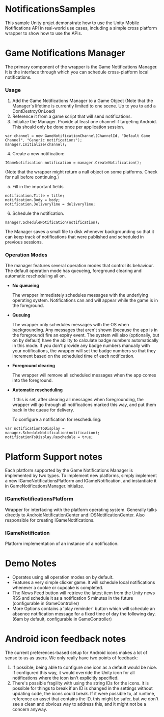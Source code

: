 # NotificationsSamples
This sample Unity projet demonstrate how to use the Unity Mobile Notifications API in real-world use cases, including a simple cross platform wrapper to show how to use the APIs.


# Game Notifications Manager

The primary component of the wrapper is the Game Notifications Manager. It is the interface through which you can schedule cross-platform local notifications.


### Usage



1.  Add the Game Notifications Manager to a Game Object (Note that the Manager's lifetime is currently limited to one scene. Up to you to add a DontDestroyOnLoad)
2.  Reference it from a game script that will send notifications.
3.  Initialize the Manager. Provide at least one channel if targeting Android. This should only be done once per application session.


```
var channel = new GameNotificationChannel(ChannelId, "Default Game Channel", "Generic notifications");
manager.Initialize(channel);

```

4.  Create a new notification:

```
IGameNotification notification = manager.CreateNotification();

```
(Note that the wrapper might return a null object on some platforms. Check for null before continuing.)
    
5.  Fill in the important fields


```
notification.Title = title;
notification.Body = body;
notification.DeliveryTime = deliveryTime;

```



6.  Schedule the notification.


```
manager.ScheduleNotification(notification);
```


The Manager saves a small file to disk whenever backgrounding so that it can keep track of notifications that were published and scheduled in previous sessions.


### Operation Modes

The manager features several operation modes that control its behaviour. The default operation mode has queueing, foreground clearing and automatic rescheduling all on.



*   **No queueing**

    The wrapper immediately schedules messages with the underlying operating system. Notifications can and will appear while the game is in the foreground.

*   **Queuing**

    The wrapper only schedules messages with the OS when backgrounding. Any messages that aren't shown (because the app is in the foreground) fire an expiry event. The system will also (optionally, but on by default) have the ability to calculate badge numbers automatically in this mode. If you don't provide any badge numbers manually with your notifications, the wrapper will set the badge numbers so that they increment based on the scheduled time of each notification.

*   **Foreground clearing**

    The wrapper will remove all scheduled messages when the app comes into the foreground.

*   **Automatic rescheduling**

    If this is set, after clearing all messages when foregrounding, the wrapper will go through all notifications marked this way, and put them back in the queue for delivery.


    To configure a notification for rescheduling:



```
var notificationToDisplay = manager.ScheduleNotification(notification);
notificationToDisplay.Reschedule = true;
```



# Platform Support notes

Each platform supported by the Game Notifications Manager is implemented by two types. To implement new platforms, simply implement a new IGameNotificationsPlatform and IGameNotification, and instantiate it in GameNotificationsManager.Initialize.


### IGameNotificationsPlatform 

Wrapper for interfacing with the platform operating system. Generally talks directly to AndroidNotificationCenter and iOSNotificationCenter. Also responsible for creating IGameNotifications.


### IGameNotification

Platform implementation of an instance of a notification.


# Demo Notes



*   Operates using all operation modes on by default.
*   Features a very simple clicker game. It will schedule local notifications whenever a cookie or cupcake is completed.
*   The News Feed button will retrieve the latest item from the Unity news RSS and schedule it as a notification 5 minutes in the future (configurable in GameController)
*   More Options contains a 'play reminder' button which will schedule an absence notification message for a fixed time of day the following day. (6am by default, configurable in GameController)


# Android icon feedback notes

The current preferences-based setup for Android icons makes a lot of sense to us as users. We only really have two points of feedback:



1.  If possible, being able to configure one icon as a default would be nice. If configured this way, it would override the Unity icon for all notifications where the icon isn't explicitly specified.
1.  There's possible fragility with using the string IDs for the icons. It is possible for things to break if an ID is changed in the settings without updating code, the icons could break. If it were possible to, at runtime, reference an asset that contains the ID, this might be safer, but we don't see a clean and obvious way to address this, and it might not be a concern anyway.
